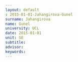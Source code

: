 ```yaml
---
layout: default 
: 2015-01-01-Jahangirova-Gunel
surname: Jahangirova
name: Gunel
university: UCL
date: 2015-01-01
unit: SE
subtitle: 
advisor: 
keywords: 
---
```

